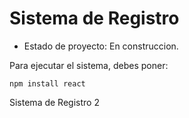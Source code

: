 <h1> Sistema de Registro </h1>

- Estado de proyecto: En construccion.

Para ejecutar el sistema, debes poner:

```npm install react```

Sistema de Registro 2
